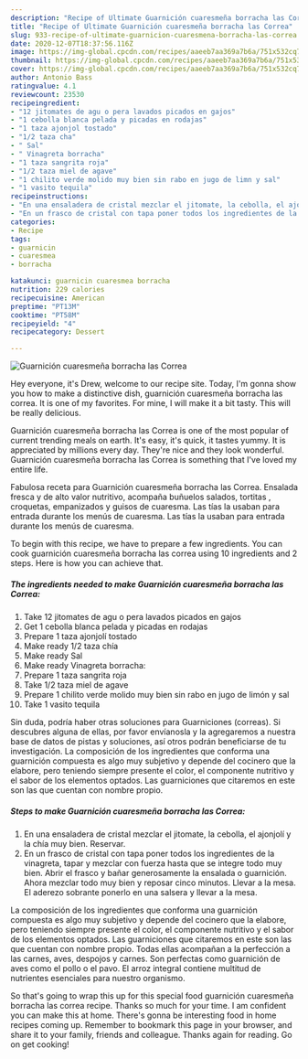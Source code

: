 ```yaml
---
description: "Recipe of Ultimate Guarnición cuaresmeña borracha las Correa"
title: "Recipe of Ultimate Guarnición cuaresmeña borracha las Correa"
slug: 933-recipe-of-ultimate-guarnicion-cuaresmena-borracha-las-correa
date: 2020-12-07T18:37:56.116Z
image: https://img-global.cpcdn.com/recipes/aaeeb7aa369a7b6a/751x532cq70/guarnicion-cuaresmena-borracha-las-correa-foto-principal.jpg
thumbnail: https://img-global.cpcdn.com/recipes/aaeeb7aa369a7b6a/751x532cq70/guarnicion-cuaresmena-borracha-las-correa-foto-principal.jpg
cover: https://img-global.cpcdn.com/recipes/aaeeb7aa369a7b6a/751x532cq70/guarnicion-cuaresmena-borracha-las-correa-foto-principal.jpg
author: Antonio Bass
ratingvalue: 4.1
reviewcount: 23530
recipeingredient:
- "12 jitomates de agu o pera lavados picados en gajos"
- "1 cebolla blanca pelada y picadas en rodajas"
- "1 taza ajonjol tostado"
- "1/2 taza cha"
- " Sal"
- " Vinagreta borracha"
- "1 taza sangrita roja"
- "1/2 taza miel de agave"
- "1 chilito verde molido muy bien sin rabo en jugo de limn y sal"
- "1 vasito tequila"
recipeinstructions:
- "En una ensaladera de cristal mezclar el jitomate, la cebolla, el ajonjolí y la chía muy bien. Reservar."
- "En un frasco de cristal con tapa poner todos los ingredientes de la vinagreta, tapar y mezclar con fuerza hasta que se integre todo muy bien. Abrir el frasco y bañar generosamente la ensalada o guarnición. Ahora mezclar todo muy bien y reposar cinco minutos. Llevar a la mesa. El aderezo sobrante ponerlo en una salsera y llevar a la mesa."
categories:
- Recipe
tags:
- guarnicin
- cuaresmea
- borracha

katakunci: guarnicin cuaresmea borracha 
nutrition: 229 calories
recipecuisine: American
preptime: "PT13M"
cooktime: "PT58M"
recipeyield: "4"
recipecategory: Dessert

---
```



![Guarnición cuaresmeña borracha las Correa](https://img-global.cpcdn.com/recipes/aaeeb7aa369a7b6a/751x532cq70/guarnicion-cuaresmena-borracha-las-correa-foto-principal.jpg)

Hey everyone, it's Drew, welcome to our recipe site. Today, I'm gonna show you how to make a distinctive dish, guarnición cuaresmeña borracha las correa. It is one of my favorites. For mine, I will make it a bit tasty. This will be really delicious.

Guarnición cuaresmeña borracha las Correa is one of the most popular of current trending meals on earth. It's easy, it's quick, it tastes yummy. It is appreciated by millions every day. They're nice and they look wonderful. Guarnición cuaresmeña borracha las Correa is something that I've loved my entire life.

Fabulosa receta para Guarnición cuaresmeña borracha las Correa. Ensalada fresca y de alto valor nutritivo, acompaña buñuelos salados, tortitas , croquetas, empanizados y guisos de cuaresma. Las tías la usaban para entrada durante los menús de cuaresma. Las tías la usaban para entrada durante los menús de cuaresma.


To begin with this recipe, we have to prepare a few ingredients. You can cook guarnición cuaresmeña borracha las correa using 10 ingredients and 2 steps. Here is how you can achieve that.

<!--inarticleads1-->

##### The ingredients needed to make Guarnición cuaresmeña borracha las Correa:

1. Take 12 jitomates de agu o pera lavados picados en gajos
1. Get 1 cebolla blanca pelada y picadas en rodajas
1. Prepare 1 taza ajonjolí tostado
1. Make ready 1/2 taza chía
1. Make ready  Sal
1. Make ready  Vinagreta borracha:
1. Prepare 1 taza sangrita roja
1. Take 1/2 taza miel de agave
1. Prepare 1 chilito verde molido muy bien sin rabo en jugo de limón y sal
1. Take 1 vasito tequila


Sin duda, podría haber otras soluciones para Guarniciones (correas). Si descubres alguna de ellas, por favor envíanosla y la agregaremos a nuestra base de datos de pistas y soluciones, así otros podrán beneficiarse de tu investigación. La composición de los ingredientes que conforma una guarnición compuesta es algo muy subjetivo y depende del cocinero que la elabore, pero teniendo siempre presente el color, el componente nutritivo y el sabor de los elementos optados. Las guarniciones que citaremos en este son las que cuentan con nombre propio. 

<!--inarticleads2-->

##### Steps to make Guarnición cuaresmeña borracha las Correa:

1. En una ensaladera de cristal mezclar el jitomate, la cebolla, el ajonjolí y la chía muy bien. Reservar.
1. En un frasco de cristal con tapa poner todos los ingredientes de la vinagreta, tapar y mezclar con fuerza hasta que se integre todo muy bien. Abrir el frasco y bañar generosamente la ensalada o guarnición. Ahora mezclar todo muy bien y reposar cinco minutos. Llevar a la mesa. El aderezo sobrante ponerlo en una salsera y llevar a la mesa.


La composición de los ingredientes que conforma una guarnición compuesta es algo muy subjetivo y depende del cocinero que la elabore, pero teniendo siempre presente el color, el componente nutritivo y el sabor de los elementos optados. Las guarniciones que citaremos en este son las que cuentan con nombre propio. Todas ellas acompañan a la perfección a las carnes, aves, despojos y carnes. Son perfectas como guarnición de aves como el pollo o el pavo. El arroz integral contiene multitud de nutrientes esenciales para nuestro organismo. 

So that's going to wrap this up for this special food guarnición cuaresmeña borracha las correa recipe. Thanks so much for your time. I am confident you can make this at home. There's gonna be interesting food in home recipes coming up. Remember to bookmark this page in your browser, and share it to your family, friends and colleague. Thanks again for reading. Go on get cooking!

